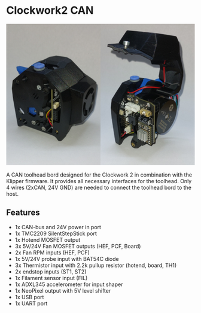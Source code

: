 # Clockwork2 CAN

![Image of Clockwork2 CAN](Images/Clockwork2.jpg)

A CAN toolhead bord designed for the Clockwork 2 in combination with the Klipper firmware. It provides all necessary interfaces for the toolhead. Only 4 wires (2xCAN, 24V GND) are needed to connect the toolhead bord to the host.  

## Features

* 1x CAN-bus and 24V power in port
* 1x TMC2209 SilentStepStick port
* 1x Hotend MOSFET output
* 3x 5V/24V Fan MOSFET outputs (HEF, PCF, Board)
* 2x Fan RPM inputs (HEF, PCF)
* 1x 5V/24V probe input with BAT54C diode
* 3x Thermistor input with 2.2k pullup resistor (hotend, board, TH1)
* 2x endstop inputs (ST1, ST2)
* 1x Filament sensor input (FIL)
* 1x ADXL345 accelerometer for input shaper
* 1x NeoPixel output with 5V level shifter
* 1x USB port
* 1x UART port


